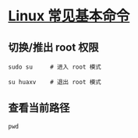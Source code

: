 # [Linux 常见基本命令]()

## 切换/推出 root 权限

``` shell
sudo su     # 进入 root 模式

su huaxv    # 退出 root 模式
```

## 查看当前路径

``` shell
pwd
```

## 
